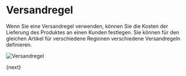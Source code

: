 <!-- add-breadcrumbs -->
# Versandregel


Wenn Sie eine Versandregel verwenden, können Sie die Kosten der Lieferung des Produktes an einen Kunden festlegen. Sie können für den gleichen Artikel für verschiedene Regionen verschiedene Versandregeln definieren.

<img class="screenshot" alt="Versandregel" src="{{docs_base_url}}/assets/img/selling/shipping-rule.png">

{next}
